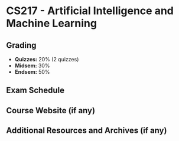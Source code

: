 # CS217 - Artificial Intelligence and Machine Learning

## Grading

- **Quizzes:** 20% (2 quizzes)
- **Midsem:** 30%
- **Endsem:** 50%

## Exam Schedule



## Course Website (if any)

## Additional Resources and Archives (if any)

